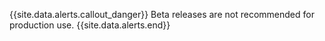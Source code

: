 {{site.data.alerts.callout_danger}}
Beta releases are not recommended for production use.
{{site.data.alerts.end}}

